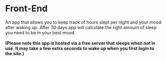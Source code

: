 # Front-End
An app that allows you to keep track of hours slept per night and your mood after waking up. After 30 days app will calculate the right amount of sleep you need to be in your best mood.
<br/>
<br/><strong>(Please note this app is hosted via a free server that sleeps when not in use. It may take a few extra seconds to wake up when you first login to the site.)</strong><br/>
